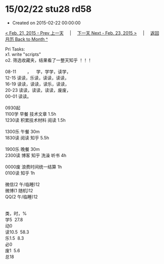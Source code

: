# 15/02/22 stu28 rd58

- Created on 2015-02-22 00:00:00

[< Feb. 21, 2015 - Prev 上一天](/_archived/lifelogs/2015/02/d21.md) &nbsp; &nbsp; | &nbsp; &nbsp; [下一天 Next - Feb. 23, 2015 >](/_archived/lifelogs/2015/02/d23.md) &nbsp; &nbsp; |  &nbsp; &nbsp; [返回月历 Back to Month ^](/_archived/lifelogs/2015/02/index.md)
<br/><div>Pri Tasks:<br/>x1. write "scripts"<br/>o2. 筛选收藏夹，结果看了一整天知乎 ！！！<div><br/></div>08-11         ，    学，学学，读学，<br/>12-15 读读，乐读，读读，读读，<br/>16-19 读读，读读，读乐，读读，<br/>20-23 读读，读读，读读，废废，</div><div>00-01 读读。<br/><div><br/></div>0930起<br/>1100学 早餐 技术文章 1.5h<br/>1230读 积累技术材料 阅读 1.5h<div><br/></div>1300乐 午餐 30m<br/>1830读 阅读 知乎 5.5h<div><br/></div>1900乐 晚餐 30m<br/>2300读 博客 知乎 洗澡 听书 4h</div><div><br/></div><div>0000废 浪费时间统一结算 1h<br/>0100读 知乎 1h<div><br/></div>微信(2 午/临睡)12<br/>微博(1 随机)12<br/>QQ(2 午/临睡)12<div><br/></div><div><br/></div>类，时，%<br/>学5  27.8<br/>动0<br/>读10.5  58.3<br/>乐1.5  8.3<br/>必0<br/>废1  5.6<br/>总18
